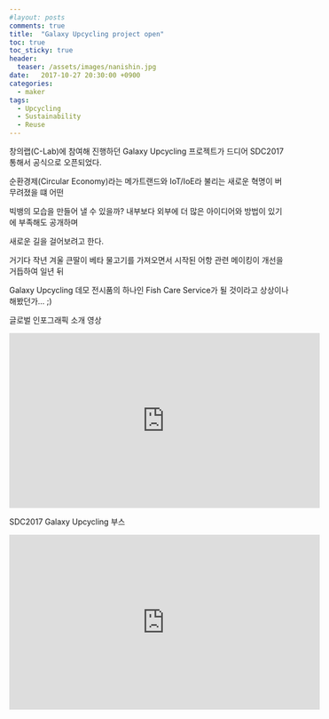 ```yaml
---
#layout: posts
comments: true
title:  "Galaxy Upcycling project open"
toc: true
toc_sticky: true
header:
  teaser: /assets/images/nanishin.jpg
date:   2017-10-27 20:30:00 +0900
categories:
  - maker
tags:
  - Upcycling
  - Sustainability
  - Reuse
---
```

창의랩(C-Lab)에 참여해 진행하던 Galaxy Upcycling 프로젝트가 드디어 SDC2017 통해서 공식으로 오픈되었다.

순환경제(Circular Economy)라는 메가트랜드와 IoT/IoE라 불리는 새로운 혁명이 버무려졌을 떄 어떤

빅뱅의 모습을 만들어 낼 수 있을까? 내부보다 외부에 더 많은 아이디어와 방법이 있기에 부족해도 공개하며

새로운 길을 걸어보려고 한다.

거기다 작년 겨울 큰딸이 베타 물고기를 가져오면서 시작된 어항 관련 메이킹이 개선을 거듭하여 일년 뒤

Galaxy Upcycling 데모 전시품의 하나인 Fish Care Service가 될 것이라고 상상이나 해봤던가... ;)

글로벌 인포그래픽 소개 영상

<iframe width="560" height="315" src="https://www.youtube-nocookie.com/embed/Z9ujIbdi33g" frameborder="0" allow="autoplay; encrypted-media" allowfullscreen></iframe>

SDC2017 Galaxy Upcycling 부스

<iframe width="560" height="315" src="https://www.youtube-nocookie.com/embed/cWIC97RhyNU" frameborder="0" allow="autoplay; encrypted-media" allowfullscreen></iframe>


